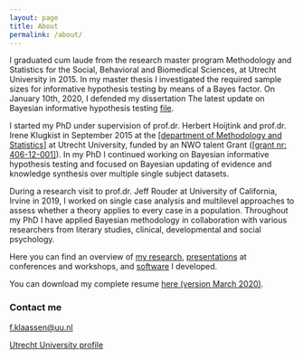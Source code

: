 ```yaml
---
layout: page
title: About
permalink: /about/
---
```


I graduated cum laude from the research master program Methodology and Statistics for the Social, Behavioral and Biomedical Sciences, at Utrecht University in 2015. In my master thesis I investigated the required sample sizes for informative hypothesis testing by means of a Bayes factor. On January 10th, 2020, I defended my dissertation The latest update on Bayesian informative hypothesis testing [file](https://fayetteklaassen.github.io/files/dissertation.pdf).

I started my PhD under supervision of prof.dr. Herbert Hoijtink and prof.dr. Irene Klugkist in September 2015 at the [[department of Methodology and Statistics]](https://www.uu.nl/masters/en/methodology-and-statistics-behavioural-biomedical-and-social-sciences) at Utrecht University, funded by an NWO talent Grant ([[grant nr: 406-12-001]](https://www.nwo.nl/en/research-and-results/research-projects/i/37/10037.html)). In my PhD I continued working on Bayesian informative hypothesis testing and focused on Bayesian updating of evidence and knowledge synthesis over multiple single subject datasets.

During a research visit to prof.dr. Jeff Rouder at University of California, Irvine in 2019, I worked on single case analysis and multilevel approaches to assess whether a theory applies to every case in a population. Throughout my PhD I have applied Bayesian methodology in collaboration with various researchers from literary studies, clinical, developmental and social psychology.

Here you can find an overview of [my research](papers.md), [presentations](presentations.md) at conferences and workshops, and [software](software.md) I developed.

You can download my complete resume [here (version March 2020)](https://fayetteklaassen.github.io/files/resume.pdf).

### Contact me

[f.klaassen@uu.nl](mailto:f.klaassen@uu.nl)

[Utrecht University profile](https://www.uu.nl/staff/FKlaassen)

